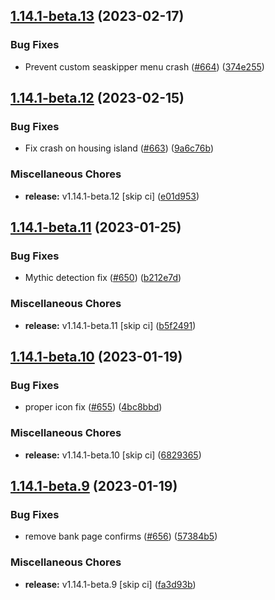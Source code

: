 ## [1.14.1-beta.13](https://github.com/Wynntils/Wynntils/compare/v1.14.1-beta.12...v1.14.1-beta.13) (2023-02-17)


### Bug Fixes

* Prevent custom seaskipper menu crash ([#664](https://github.com/Wynntils/Wynntils/issues/664)) ([374e255](https://github.com/Wynntils/Wynntils/commit/374e255757ef95f113dde681f7552aadb0ed09b8))

## [1.14.1-beta.12](https://github.com/Wynntils/Wynntils/compare/v1.14.1-beta.11...v1.14.1-beta.12) (2023-02-15)


### Bug Fixes

* Fix crash on housing island ([#663](https://github.com/Wynntils/Wynntils/issues/663)) ([9a6c76b](https://github.com/Wynntils/Wynntils/commit/9a6c76b95401f7f0dd93eab6370d63aab5149a2d))


### Miscellaneous Chores

* **release:** v1.14.1-beta.12 [skip ci] ([e01d953](https://github.com/Wynntils/Wynntils/commit/e01d9534b54aa4b31522969e654229f993da1d85))

## [1.14.1-beta.11](https://github.com/Wynntils/Wynntils/compare/v1.14.1-beta.10...v1.14.1-beta.11) (2023-01-25)


### Bug Fixes

* Mythic detection fix ([#650](https://github.com/Wynntils/Wynntils/issues/650)) ([b212e7d](https://github.com/Wynntils/Wynntils/commit/b212e7da767a72aadad842d4385893d96231ec04))


### Miscellaneous Chores

* **release:** v1.14.1-beta.11 [skip ci] ([b5f2491](https://github.com/Wynntils/Wynntils/commit/b5f249124c331ae5d4b98629563a74c784c61478))

## [1.14.1-beta.10](https://github.com/Wynntils/Wynntils/compare/v1.14.1-beta.9...v1.14.1-beta.10) (2023-01-19)


### Bug Fixes

* proper icon fix ([#655](https://github.com/Wynntils/Wynntils/issues/655)) ([4bc8bbd](https://github.com/Wynntils/Wynntils/commit/4bc8bbd1ab79b0a053520351a9b346aa5613789f))


### Miscellaneous Chores

* **release:** v1.14.1-beta.10 [skip ci] ([6829365](https://github.com/Wynntils/Wynntils/commit/6829365f6b77a17fdf86a320c4dead7b04067b3a))

## [1.14.1-beta.9](https://github.com/Wynntils/Wynntils/compare/v1.14.1-beta.8...v1.14.1-beta.9) (2023-01-19)


### Bug Fixes

* remove bank page confirms ([#656](https://github.com/Wynntils/Wynntils/issues/656)) ([57384b5](https://github.com/Wynntils/Wynntils/commit/57384b56d93c5cbfb89f045e8ea1dff8920cf0c5))


### Miscellaneous Chores

* **release:** v1.14.1-beta.9 [skip ci] ([fa3d93b](https://github.com/Wynntils/Wynntils/commit/fa3d93b15e8523292205ea89e5a85a986a950d59))

